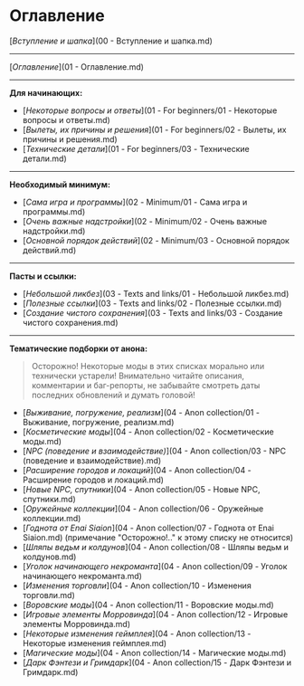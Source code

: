 # Оглавление

[*Вступление и шапка*](00 - Вступление и шапка.md)

------

[*Оглавление*](01 - Оглавление.md)

------

**Для начинающих:**

+ [*Некоторые вопросы и ответы*](01 - For beginners/01 - Некоторые вопросы и ответы.md)
+ [*Вылеты, их причины и решения*](01 - For beginners/02 - Вылеты, их причины и решения.md)
+ [*Технические детали*](01 - For beginners/03 - Технические детали.md)

------

**Необходимый минимум:**

+ [*Сама игра и программы*](02 - Minimum/01 - Сама игра и программы.md)
+ [*Очень важные надстройки*](02 - Minimum/02 - Очень важные надстройки.md)
+ [*Основной порядок действий*](02 - Minimum/03 - Основной порядок действий.md)

------

**Пасты и ссылки:**

+ [*Небольшой ликбез*](03 - Texts and links/01 - Небольшой ликбез.md)
+ [*Полезные ссылки*](03 - Texts and links/02 - Полезные ссылки.md)
+ [*Создание чистого сохранения*](03 - Texts and links/03 - Создание чистого сохранения.md)

------

**Тематические подборки от анона:**

> Осторожно! Некоторые моды в этих списках морально или технически устарели! Внимательно читайте описания, комментарии и баг-репорты, не забывайте смотреть даты последних обновлений и думать головой!

+ [*Выживание, погружение, реализм*](04 - Anon collection/01 - Выживание, погружение, реализм.md)
+ [*Косметические моды*](04 - Anon collection/02 - Косметические моды.md)
+ [*NPC (поведение и взаимодействие)*](04 - Anon collection/03 - NPC (поведение и взаимодействие).md)
+ [*Расширение городов и локаций*](04 - Anon collection/04 - Расширение городов и локаций.md)
+ [*Новые NPC, спутники*](04 - Anon collection/05 - Новые NPC, спутники.md)
+ [*Оружейные коллекции*](04 - Anon collection/06 - Оружейные коллекции.md)
+ [*Годнота от Enai Siaion*](04 - Anon collection/07 - Годнота от Enai Siaion.md) (примечание "Осторожно!.." к этому списку не относится)
+ [*Шляпы ведьм и колдунов*](04 - Anon collection/08 - Шляпы ведьм и колдунов.md)
+ [*Уголок начинающего некроманта*](04 - Anon collection/09 - Уголок начинающего некроманта.md)
+ [*Изменения торговли*](04 - Anon collection/10 - Изменения торговли.md)
+ [*Воровские моды*](04 - Anon collection/11 - Воровские моды.md)
+ [*Игровые элементы Морровинда*](04 - Anon collection/12 - Игровые элементы Морровинда.md)
+ [*Некоторые изменения геймплея*](04 - Anon collection/13 - Некоторые изменения геймплея.md)
+ [*Магические моды*](04 - Anon collection/14 - Магические моды.md)
+ [*Дарк Фэнтези и Гримдарк*](04 - Anon collection/15 - Дарк Фэнтези и Гримдарк.md)
